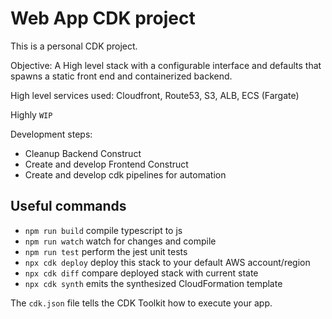 # Web App CDK project

This is a personal CDK project.

Objective: A High level stack with a configurable interface and defaults that spawns a static front end and containerized backend.

High level services used: Cloudfront, Route53, S3, ALB, ECS (Fargate)

Highly `WIP`

Development steps:

* Cleanup Backend Construct
* Create and develop Frontend Construct
* Create and develop cdk pipelines for automation

## Useful commands

* `npm run build`   compile typescript to js
* `npm run watch`   watch for changes and compile
* `npm run test`    perform the jest unit tests
* `npx cdk deploy`  deploy this stack to your default AWS account/region
* `npx cdk diff`    compare deployed stack with current state
* `npx cdk synth`   emits the synthesized CloudFormation template

The `cdk.json` file tells the CDK Toolkit how to execute your app.